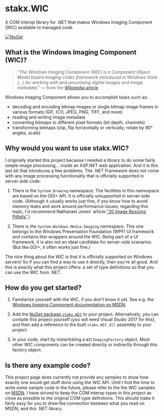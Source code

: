 # stakx.WIC

A COM interop library for .NET that makes Windows Imaging Component (WIC) available to managed code.

[![NuGet](https://img.shields.io/nuget/v/stakx.WIC.svg?style=flat-square)](https://www.nuget.org/packages/stakx.WIC/)

## What is the Windows Imaging Component (WIC)?

> _"The Windows Imaging Component (WIC) is a Component Object Model based imaging codec framework
> introduced in Windows Vista (…) for working with and processing digital images and image metadata."_
> &mdash; from the [Wikipedia article](wikipedia)

 [wikipedia]: https://en.wikipedia.org/wiki/Windows_Imaging_Component

Windows Imaging Component allows you to accomplish tasks such as:

 * decoding and encoding bitmap images or single bitmap image frames in various formats (GIF, ICO, JPEG, PNG, TIFF, and more)
 * reading and writing image metadata
 * converting bitmaps to different pixel formats (bit depth, channels)
 * transforming bitmaps (clip, flip horizontally or vertically, rotate by 90° angles, scale)

## Why would you want to use stakx.WIC?

I originally started this project because I needed a library to do some fairly simple image processing…
inside an ASP.NET web application. And it is this last bit that introduces a few problems.
The .NET Framework does not come with any image processing functionality that is officially supported in server-side code:

 1. There is the `System.Drawing` namespace.
    The facilities in this namespace are based on the GDI+ API. It is officially unsupported in server-side code.
    (Although it usually works just fine, if you know how to avoid memory leaks and work around performance issues;
     regarding this topic, I'd recommend Nathanael Jones' article ["20 Image Resizing Pitfalls"][20-pitfalls].)
    
 2. There is the `System.Windows.Media.Imaging` namespace.
    This one belongs to the Windows Presentation Foundation (WPF) UI framework and contains thin wrappers around the WIC.
    Being part of a UI framework, it is also not an ideal candidate for server-side scenarios.
    (But like GDI+, it often works just fine.)

The nice thing about the WIC is that it is officially supported on Windows servers!
So if you can find a way to use it directly, then you're all good.
And this is exactly what this project offers: a set of type definitions so that you can use the WIC from .NET.

 [20-pitfalls]: http://www.nathanaeljones.com/blog/2009/20-image-resizing-pitfalls

## How do you get started?

 1. Familiarize yourself with the WIC, if you don't know it yet.
    See e.g. the [Windows Imaging Component documentation on MSDN][msdn].

 2. Add the [NuGet package `stakx.WIC`][nuget-package] to your project.
    Alternatively, you can compile this project yourself (you will need Visual Studio 2017 for this), and then
    add a reference to the built `stakx.WIC.dll` assembly to your project.

 3. In your code, start by instantiating a `WICImagingFactory` object.
    Most other WIC components can be created directly or indirectly through this factory object.
    
 [msdn]: https://msdn.microsoft.com/en-us/library/windows/desktop/ee719902.aspx
 [nuget-package]: https://www.nuget.org/packages/stakx.WIC/

## Is there any example code?

This project page does currently not provide any samples to show how exactly one would get stuff done using the WIC API.
Until I find the time to write some sample code in the future, please refer to the the WIC samples on [MSDN].
I have strived to keep the COM interop types in this project as close as possible to the original COM type definitions.
This should make it fairly easy for you to draw the connection between what you read on MSDN, and this .NET library.
